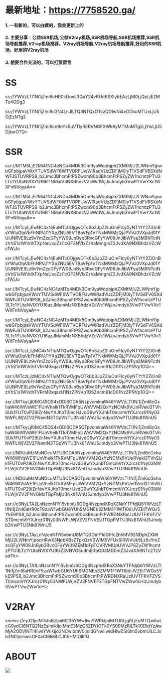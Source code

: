 # 最新地址：https://7758520.ga/
#### 1. 一有新的，可以白嫖的，我会更新上的  
#### 2. 主要分享：公益SSR机场,公益V2ray机场,SSR机场导航,SSR机场推荐,SSR机场导航推荐,V2ray机场推荐，V2ray机场导航,V2ray机场导航推荐,好用的SSR机场，好用的V2ray机场  
#### 3. 想要合作交流的，可以打赏留言


# SS
ss://YWVzLTI1Ni1jZmI6aHR0cDovL3QuY24vRUdKSXlybEAzLjM0LjQyLjE2MTo4ODg3

ss://YWVzLTI1Ni1jZmI6c3N4LnJlLTQ3NTQxOTczQDIwNi4xODkuMTUxLjU5OjEzNTg2

ss://YWVzLTI1Ni1jZmI6cnBnYk5uVTlyRERVNGFXWkAyMTMuMTgzLjYwLjU5OjkwOTQ=
# SSR
ssr://MTM5LjE2Mi41NC4zNDo4MDk3Om9yaWdpbjphZXMtMjU2LWNmYjpwbGFpbjpaVWxYTUVSdWF6WTVORFUwWlRadVUzZDFjM0IyT1VSdFV6SXdNWFJSTUVRPS8_b2Jmc3BhcmFtPSZwcm90b3BhcmFtPSZyZW1hcmtzPTU3LTc1YUtaNVlXYU16RTNMalV3NXBhdzVZcWc1WjJoJmdyb3VwPTVwYXc1WXFnNVoyaA==

ssr://MTM5LjE2Mi41NC4zNDo4MDk5Om9yaWdpbjphZXMtMjU2LWNmYjpwbGFpbjpaVWxYTUVSdWF6WTVORFUwWlRadVUzZDFjM0IyT1VSdFV6SXdNWFJSTUVRPS8_b2Jmc3BhcmFtPSZwcm90b3BhcmFtPSZyZW1hcmtzPTU3LTc1YUtaNVlXYU16RTNMalV3NXBhdzVZcWc1WjJoJmdyb3VwPTVwYXc1WXFnNVoyaA==

ssr://MTcyLjEwNC4xNjEuMTc0OjgwOTc6b3JpZ2luOmFlcy0yNTYtY2ZiOnBsYWluOlpVbFhNRVJ1YXpZNU5EVTBaVFp1VTNkMWMzQjJPVVJ0VXpJd01YUlJNRVE9Lz9vYmZzcGFyYW09JnByb3RvcGFyYW09JnJlbWFya3M9NTctNzVhS1o1WVdhTXpNeUxqZzI1cGF3NVlxZzVaMmgmZ3JvdXA9NXBhdzVZcWc1WjJo

ssr://MTcyLjEwNC4xNjEuMTc0OjgwOTk6b3JpZ2luOmFlcy0yNTYtY2ZiOnBsYWluOlpVbFhNRVJ1YXpZNU5EVTBaVFp1VTNkMWMzQjJPVVJ0VXpJd01YUlJNRVE9Lz9vYmZzcGFyYW09JnByb3RvcGFyYW09JnJlbWFya3M9NTctNzVhS1o1WVdhTXpNeUxqZzI1cGF3NVlxZzVaMmgmZ3JvdXA9NXBhdzVZcWc1WjJo

ssr://MTcyLjEwNC4zNC4zMTo4MDk3Om9yaWdpbjphZXMtMjU2LWNmYjpwbGFpbjpaVWxYTUVSdWF6WTVORFUwWlRadVUzZDFjM0IyT1VSdFV6SXdNWFJSTUVRPS8_b2Jmc3BhcmFtPSZwcm90b3BhcmFtPSZyZW1hcmtzPTU3LTc1YUtaNVlXYU16azJMamMzNXBhdzVZcWc1WjJoJmdyb3VwPTVwYXc1WXFnNVoyaA==

ssr://MTcyLjEwNC4zNC4zMTo4MDk5Om9yaWdpbjphZXMtMjU2LWNmYjpwbGFpbjpaVWxYTUVSdWF6WTVORFUwWlRadVUzZDFjM0IyT1VSdFV6SXdNWFJSTUVRPS8_b2Jmc3BhcmFtPSZwcm90b3BhcmFtPSZyZW1hcmtzPTU3LTc1YUtaNVlXYU16azJMamMzNXBhdzVZcWc1WjJoJmdyb3VwPTVwYXc1WXFnNVoyaA==

ssr://MTczLjIzMC4xNTIuMTQwOjgwOTc6b3JpZ2luOmFlcy0yNTYtY2ZiOnBsYWluOlpVbFhNRVJ1YXpZNU5EVTBaVFp1VTNkMWMzQjJPVVJ0VXpJd01YUlJNRVE9Lz9vYmZzcGFyYW09JnByb3RvcGFyYW09JnJlbWFya3M9NTctNzVhS1o1WVdhTVRrM0xqazU1NzZPNVp1OSZncm91cD01NzZPNVp1OQ==

ssr://MTczLjIzMC4xNTIuMTQwOjgwOTk6b3JpZ2luOmFlcy0yNTYtY2ZiOnBsYWluOlpVbFhNRVJ1YXpZNU5EVTBaVFp1VTNkMWMzQjJPVVJ0VXpJd01YUlJNRVE9Lz9vYmZzcGFyYW09JnByb3RvcGFyYW09JnJlbWFya3M9NTctNzVhS1o1WVdhTVRrM0xqazU1NzZPNVp1OSZncm91cD01NzZPNVp1OQ==

ssr://MTkyLjI0MC45OS4xODI6ODA5NzpvcmlnaW46YWVzLTI1Ni1jZmI6cGxhaW46WlVsWE1FUnVhelk1TkRVMFpUWnVVM2QxYzNCMk9VUnRVekl3TVhSUk1FUT0vP29iZnNwYXJhbT0mcHJvdG9wYXJhbT0mcmVtYXJrcz01Ny03NWFLWjVZV2FNemN3TGpVNTU3Nk81WnU5Jmdyb3VwPTU3Nk81WnU5

ssr://MTkyLjI0MC45OS4xODI6ODA5OTpvcmlnaW46YWVzLTI1Ni1jZmI6cGxhaW46WlVsWE1FUnVhelk1TkRVMFpUWnVVM2QxYzNCMk9VUnRVekl3TVhSUk1FUT0vP29iZnNwYXJhbT0mcHJvdG9wYXJhbT0mcmVtYXJrcz01Ny03NWFLWjVZV2FNemN3TGpVNTU3Nk81WnU5Jmdyb3VwPTU3Nk81WnU5

ssr://NDUuMzMuNDcuMTU6ODA5NzpvcmlnaW46YWVzLTI1Ni1jZmI6cGxhaW46WlVsWE1FUnVhelk1TkRVMFpUWnVVM2QxYzNCMk9VUnRVekl3TVhSUk1FUT0vP29iZnNwYXJhbT0mcHJvdG9wYXJhbT0mcmVtYXJrcz01Ny03NWFLWjVZV2FNVGMxTGpFMjU3Nk81WnU5Jmdyb3VwPTU3Nk81WnU5

ssr://NDUuMzMuNDcuMTU6ODA5OTpvcmlnaW46YWVzLTI1Ni1jZmI6cGxhaW46WlVsWE1FUnVhelk1TkRVMFpUWnVVM2QxYzNCMk9VUnRVekl3TVhSUk1FUT0vP29iZnNwYXJhbT0mcHJvdG9wYXJhbT0mcmVtYXJrcz01Ny03NWFLWjVZV2FNVGMxTGpFMjU3Nk81WnU5Jmdyb3VwPTU3Nk81WnU5

ssr://c3NyLTA2LnNzcnN1Yi5vbmU6ODg4NzphdXRoX3NoYTFfdjQ6YWVzLTI1Ni1jZmI6aHR0cF9zaW1wbGU6YUhSMGNEb3ZMM1F1WTI0dlJVZEtTWGx5YkE9PS8_b2Jmc3BhcmFtPSZwcm90b3BhcmFtPWRDNXRaUzlUVTFKVFZVST0mcmVtYXJrcz01Ny03NWFLWjVZV2FNVEU1TGpFMTU3Nk81WnU5Jmdyb3VwPTU3Nk81WnU5

ssr://c3NyLTAyLnNzcnN1Yi5vbmU6MTQ3OmF1dGhfc2hhMV92NDphZXMtMjU2LWNmYjpodHRwX3NpbXBsZTpkQzV0WlM5VFUxSlRWVUk9Lz9vYmZzcGFyYW09JnByb3RvcGFyYW09ZEM1dFpTOVRVMUpUVlVJPSZyZW1hcmtzPTU3LTc1YUtaNVlXYU9UZ3VNVG5udm83bG03MD0mZ3JvdXA9NTc2TzVadTk=

ssr://c3NyLTA1LnNzcnN1Yi5vbmU6ODg4NzphdXRoX3NoYTFfdjQ6YWVzLTI1Ni1jZmI6aHR0cF9zaW1wbGU6YUhSMGNEb3ZMM1F1WTI0dlJVZEtTWGx5YkE9PS8_b2Jmc3BhcmFtPSZwcm90b3BhcmFtPWRDNXRaUzlUVTFKVFZVST0mcmVtYXJrcz01Ny03NWFLWjVZV2FNVFF3TGpFNTVwZWw1cHlzJmdyb3VwPTVwZWw1cHlz

# V2RAY
vmess://eyJ2IjoiMiIsInBzIjoi6I235YWwIiwiYWRkIjoiMTU0Ljg0LjEuMTQwIiwicG9ydCI6NTQ2NzEsImlkIjoiMmE3MzQ5ZDYtOTk0YS00MzRiLTk1ODktYzAwMjA2ODVlNTI4IiwiYWlkIjo2NCwibmV0IjoidGNwIiwidHlwZSI6Im5vbmUiLCJob3N0IjoiIiwicGF0aCI6Ii8iLCJ0bHMiOiIifQ

# ABOUT

<img src="https://p.pstatp.com/origin/ff7900016419b0913ee4">
